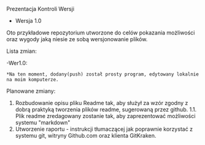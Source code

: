 
Prezentacja Kontroli Wersji 
  - Wersja 1.0

Oto przykładowe repozytorium utworzone do celów pokazania możliwości oraz wygody jaką niesie ze sobą wersjonowanie plików.

Lista zmian:

  -Wer1.0:
  
  
    *Na ten moment, dodany(push) został prosty program, edytowany lokalnie na moim komputerze. 
  

Planowane zmiany:
  1. Rozbudowanie opisu pliku Readme tak, aby służył za wzór zgodny z dobrą praktyką tworzenia plików readme, sugerowaną przez github.
    1.1. Plik readme zredagowany zostanie tak, aby zaprezentować możliwości systemu "markdown"
  2. Utworzenie raportu - instrukcji tłumaczącej jak poprawnie korzystać z systemu git, witryny Github.com oraz klienta GitKraken.

